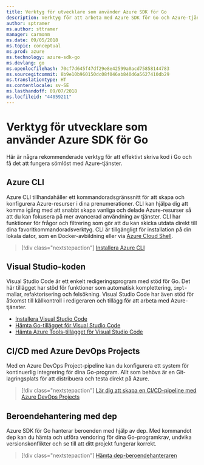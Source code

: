 ```yaml
---
title: Verktyg för utvecklare som använder Azure SDK för Go
description: Verktyg för att arbeta med Azure SDK för Go och Azure-tjänster
author: sptramer
ms.author: sttramer
manager: carmonm
ms.date: 09/05/2018
ms.topic: conceptual
ms.prod: azure
ms.technology: azure-sdk-go
ms.devlang: go
ms.openlocfilehash: 70cf7d645f47df29e8e42599a0acd75858144783
ms.sourcegitcommit: 8b9e10b960150dc08f046ab840d6a5627410db29
ms.translationtype: HT
ms.contentlocale: sv-SE
ms.lasthandoff: 09/07/2018
ms.locfileid: "44059211"
---
```

# <a name="tools-for-developers-using-the-azure-sdk-for-go"></a>Verktyg för utvecklare som använder Azure SDK för Go

Här är några rekommenderade verktyg för att effektivt skriva kod i Go och få det att fungera sömlöst med Azure-tjänster.

## <a name="azure-cli"></a>Azure CLI

Azure CLI tillhandahåller ett kommandoradsgränssnitt för att skapa och konfigurera Azure-resurser i dina prenumerationer. CLI kan hjälpa dig att komma igång med att snabbt skapa vanliga och delade Azure-resurser så att du kan fokusera på mer avancerad användning av tjänster. CLI har funktioner för frågor och filtrering som gör att du kan skicka utdata direkt till dina favoritkommandoradsverktyg. CLI är tillgängligt för installation på din lokala dator, som en Docker-avbildning eller via [Azure Cloud Shell](https://docs.microsoft.com/azure/cloud-shell/overview).

> [!div class="nextstepaction"]
> [Installera Azure CLI](/cli/azure/install-azure-cli)

## <a name="visual-studio-code"></a>Visual Studio-koden

Visual Studio Code är ett enkelt redigeringsprogram med stöd för Go. Det här tillägget har stöd för funktioner som automatisk komplettering, `impl`-mallar, refaktorisering och felsökning. Visual Studio Code har även stöd för åtkomst till källkontroll i redigeraren och tillägg för att arbeta med Azure-tjänster.

* [Installera Visual Studio Code](https://code.visualstudio.com/Download)
* [Hämta Go-tillägget för Visual Studio Code](https://code.visualstudio.com/docs/languages/go)
* [Hämta Azure Tools-tillägget för Visual Studio Code](https://marketplace.visualstudio.com/items?itemName=ms-vscode.vscode-azureextensionpack)

## <a name="cicd-with-azure-devops-project"></a>CI/CD med Azure DevOps Projects

Med en Azure DevOps Project-pipeline kan du konfigurera ett system för kontinuerlig integrering för dina Go-program. Allt som behövs är en Git-lagringsplats för att distribuera och testa direkt på Azure.

> [!div class="nextstepaction"]
> [Lär dig att skapa en CI/CD-pipeline med Azure DevOps Projects](/azure/devops-project/azure-devops-project-go)

## <a name="dependency-management-with-dep"></a>Beroendehantering med dep

Azure SDK för Go hanterar beroenden med hjälp av dep. Med kommandot dep kan du hämta och utföra vendoring för dina Go-programkrav, undvika versionskonflikter och se till att ditt projekt fungerar korrekt.

> [!div class="nextstepaction"]
> [Hämta dep-beroendehanteraren](https://github.com/golang/dep)
